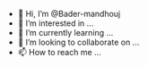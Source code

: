 - 👋 Hi, I’m @Bader-mandhouj
- 👀 I’m interested in ...
- 🌱 I’m currently learning ...
- 💞️ I’m looking to collaborate on ...
- 📫 How to reach me ...

<!---
Bader-mandhouj/Bader-mandhouj is a ✨ special ✨ repository because its `README.md` (this file) appears on your GitHub profile.
You can click the Preview link to take a look at your changes.
--->
